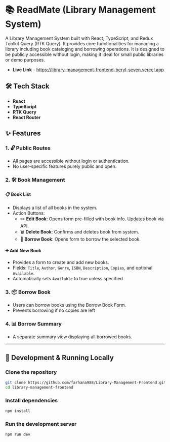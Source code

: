 # 📚 ReadMate (Library Management System)

A Library Management System built with React, TypeScript, and Redux Toolkit Query (RTK Query). It provides core functionalities for managing a library including book cataloging and borrowing operations. It is designed to be publicly accessible without login, making it ideal for small public libraries or demo purposes.

- **Live Link** - https://library-management-frontend-beryl-seven.vercel.app

## 🛠️ Tech Stack

- **React**
- **TypeScript**
- **RTK Query**
- **React Router**

## ✨ Features

### 1. 🔓 Public Routes

- All pages are accessible without login or authentication.
- No user-specific features purely public and open.

### 2. 🛠️ Book Management

#### 📋 Book List

- Displays a list of all books in the system.
- Action Buttons:
  - ✏️ **Edit Book**: Opens form pre-filled with book info. Updates book via API.
  - 🗑️ **Delete Book**: Confirms and deletes book from system.
  - 📖 **Borrow Book**: Opens form to borrow the selected book.

#### ➕ Add New Book

- Provides a form to create and add new books.
- Fields: `Title`, `Author`, `Genre`, `ISBN`, `Description`, `Copies`, and optional `Available`.
- Automatically sets `Available` to true unless specified.

### 3. 📦 Borrow Book

- Users can borrow books using the Borrow Book Form.
- Prevents borrowing if no copies are left

### 4. 📊 Borrow Summary

- A separate summary view displaying all borrowed books.

---

## 🧪 Development & Running Locally

### Clone the repository

```bash
git clone https://github.com/farhana988/Library-Management-Frontend.git
cd library-management-frontend
```

### Install dependencies

```bash
npm install
```

### Run the development server

```bash
npm run dev
```
